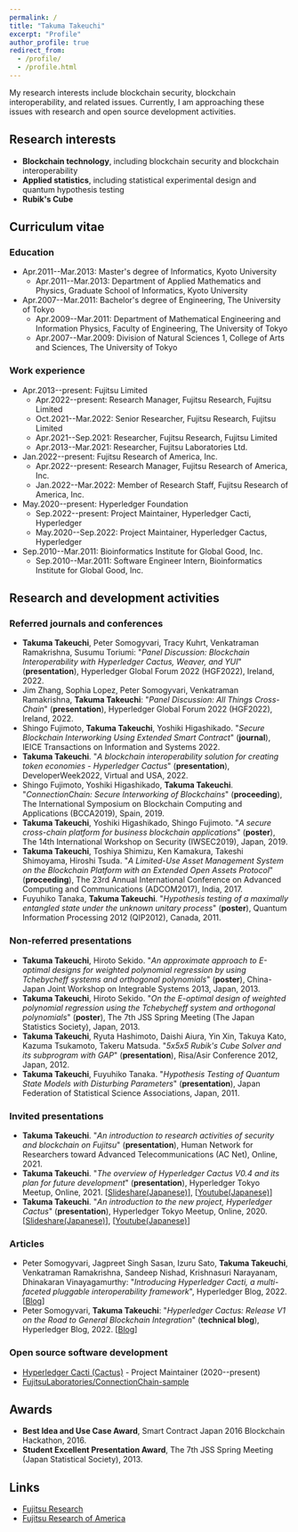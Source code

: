 ```yaml
---
permalink: /
title: "Takuma Takeuchi"
excerpt: "Profile"
author_profile: true
redirect_from: 
  - /profile/
  - /profile.html
---
```


My research interests include blockchain security, blockchain interoperability, and related issues.  Currently, I am approaching these issues with research and open source development activities.

## Research interests

- **Blockchain technology**, including blockchain security and blockchain interoperability
- **Applied statistics**, including statistical experimental design and quantum hypothesis testing
- **Rubik's Cube**

## Curriculum vitae

### Education

- Apr.2011--Mar.2013: Master's degree of Informatics, Kyoto University
  - Apr.2011--Mar.2013: Department of Applied Mathematics and Physics, Graduate School of Informatics, Kyoto University
- Apr.2007--Mar.2011: Bachelor's degree of Engineering, The University of Tokyo
  - Apr.2009--Mar.2011: Department of Mathematical Engineering and Information Physics, Faculty of Engineering, The University of Tokyo
  - Apr.2007--Mar.2009: Division of Natural Sciences 1, College of Arts and Sciences, The University of Tokyo

### Work experience

- Apr.2013--present: Fujitsu Limited
  - Apr.2022--present: Research Manager, Fujitsu Research, Fujitsu Limited
  - Oct.2021--Mar.2022: Senior Researcher, Fujitsu Research, Fujitsu Limited
  - Apr.2021--Sep.2021: Researcher, Fujitsu Research, Fujitsu Limited
  - Apr.2013--Mar.2021: Researcher, Fujitsu Laboratories Ltd.
- Jan.2022--present: Fujitsu Research of America, Inc.
  - Apr.2022--present: Research Manager, Fujitsu Research of America, Inc.
  - Jan.2022--Mar.2022: Member of Research Staff, Fujitsu Research of America, Inc.
- May.2020--present: Hyperledger Foundation
  - Sep.2022--present: Project Maintainer, Hyperledger Cacti, Hyperledger
  - May.2020--Sep.2022: Project Maintainer, Hyperledger Cactus, Hyperledger
- Sep.2010--Mar.2011: Bioinformatics Institute for Global Good, Inc.
  - Sep.2010--Mar.2011: Software Engineer Intern, Bioinformatics Institute for Global Good, Inc.

## Research and development activities

### Referred journals and conferences

- **Takuma Takeuchi**, Peter Somogyvari, Tracy Kuhrt, Venkatraman Ramakrishna, Susumu Toriumi: "*Panel Discussion: Blockchain Interoperability with Hyperledger Cactus, Weaver, and YUI*" (**presentation**), Hyperledger Global Forum 2022 (HGF2022), Ireland, 2022.
- Jim Zhang, Sophia Lopez, Peter Somogyvari, Venkatraman Ramakrishna, **Takuma Takeuchi**: "*Panel Discussion: All Things Cross-Chain*" (**presentation**), Hyperledger Global Forum 2022 (HGF2022), Ireland, 2022.
- Shingo Fujimoto, **Takuma Takeuchi**, Yoshiki Higashikado. "*Secure Blockchain Interworking Using Extended Smart Contract*" (**journal**), IEICE Transactions on Information and Systems 2022.
- **Takuma Takeuchi**. "*A blockchain interoperability solution for creating token economies - Hyperledger Cactus*" (**presentation**), DeveloperWeek2022, Virtual and USA, 2022.
- Shingo Fujimoto, Yoshiki Higashikado, **Takuma Takeuchi**. "*ConnectionChain: Secure Interworking of Blockchains*" (**proceeding**), The International Symposium on Blockchain Computing and Applications (BCCA2019), Spain, 2019.
- **Takuma Takeuchi**, Yoshiki Higashikado, Shingo Fujimoto. "*A secure cross-chain platform for business blockchain applications*" (**poster**), The 14th International Workshop on Security (IWSEC2019), Japan, 2019.
- **Takuma Takeuchi**, Toshiya Shimizu, Ken Kamakura, Takeshi Shimoyama, Hiroshi Tsuda. "*A Limited-Use Asset Management System on the Blockchain Platform with an Extended Open Assets Protocol*" (**proceeding**), The 23rd Annual International Conference on Advanced Computing and Communications (ADCOM2017), India, 2017.
- Fuyuhiko Tanaka, **Takuma Takeuchi**. "*Hypothesis testing of a maximally entangled state under the unknown unitary process*" (**poster**), Quantum Information Processing 2012 (QIP2012), Canada, 2011.

### Non-referred presentations

- **Takuma Takeuchi**, Hiroto Sekido. "*An approximate approach to E-optimal designs for weighted polynomial regression by using Tchebycheff systems and orthogonal polynomials*" (**poster**), China-Japan Joint Workshop on Integrable Systems 2013, Japan, 2013.
- **Takuma Takeuchi**, Hiroto Sekido. "*On the E-optimal design of weighted polynomial regression using the Tchebycheff system and orthogonal polynomials*" (**poster**), The 7th JSS Spring Meeting (The Japan Statistics Society), Japan, 2013.
- **Takuma Takeuchi**, Ryuta Hashimoto, Daishi Aiura, Yin Xin, Takuya Kato, Kazuma Tsukamoto, Takeru Matsuda. "*5x5x5 Rubik's Cube Solver and its subprogram with GAP*" (**presentation**), Risa/Asir Conference 2012, Japan, 2012.
- **Takuma Takeuchi**, Fuyuhiko Tanaka. "*Hypothesis Testing of Quantum State Models with Disturbing Parameters*" (**presentation**), Japan Federation of Statistical Science Associations, Japan, 2011.

### Invited presentations

- **Takuma Takeuchi**. "*An introduction to research activities of security and blockchain on Fujitsu*" (**presentation**), Human Network for Researchers toward Advanced Telecommunications (AC Net), Online, 2021.
- **Takuma Takeuchi**. "*The overview of Hyperledger Cactus V0.4 and its plan for future development*" (**presentation**), Hyperledger Tokyo Meetup, Online, 2021. [[Slideshare(Japanese)](https://www.slideshare.net/Hyperledger_Tokyo/hyperledger-cactus-v04)], [[Youtube(Japanese)](https://www.youtube.com/watch?v=LKUdWoxz_lQ)]
- **Takuma Takeuchi**. "*An introduction to the new project, Hyperledger Cactus*" (**presentation**), Hyperledger Tokyo Meetup, Online, 2020. [[Slideshare(Japanese)](https://www.slideshare.net/Hyperledger_Tokyo/hyperledger-cactus)], [[Youtube(Japanese)](https://www.youtube.com/watch?v=UU_RVbiOFJs)]

### Articles

- Peter Somogyvari, Jagpreet Singh Sasan, Izuru Sato, **Takuma Takeuchi**, Venkatraman Ramakrishna, Sandeep Nishad, Krishnasuri Narayanam, Dhinakaran Vinayagamurthy: "*Introducing Hyperledger Cacti, a multi-faceted pluggable interoperability framework*", Hyperledger Blog, 2022. [[Blog](https://www.hyperledger.org/blog/2022/11/07/introducing-hyperledger-cacti-a-multi-faceted-pluggable-interoperability-framework)]
- Peter Somogyvari, **Takuma Takeuchi**: "*Hyperledger Cactus: Release V1 on the Road to General Blockchain Integration*" (**technical blog**), Hyperledger Blog, 2022. [[Blog](https://www.hyperledger.org/blog/2022/03/17/hyperledger-cactus-release-v1-on-the-road-to-general-blockchain-integration)]

### Open source software development

- [Hyperledger Cacti (Cactus)](https://www.hyperledger.org/use/cactus) - Project Maintainer (2020--present)
- [FujitsuLaboratories/ConnectionChain-sample](https://github.com/FujitsuLaboratories/ConnectionChain-sample)

## Awards

- **Best Idea and Use Case Award**, Smart Contract Japan 2016 Blockchain Hackathon, 2016.
- **Student Excellent Presentation Award**, The 7th JSS Spring Meeting (Japan Statistical Society), 2013.

## Links
- [Fujitsu Research](https://www.fujitsu.com/jp/group/labs/en/)
- [Fujitsu Research of America](https://www.fujitsu.com/us/about/businesspolicy/tech/rd/)